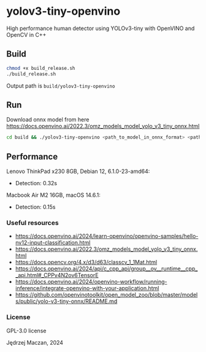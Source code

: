 # yolov3-tiny-openvino

High performance human detector using YOLOv3-tiny with OpenVINO and OpenCV in C++

## Build

```sh
chmod +x build_release.sh
./build_release.sh
```

Output path is `build/yolov3-tiny-openvino`

## Run

Download onnx model from here https://docs.openvino.ai/2022.3/omz_models_model_yolo_v3_tiny_onnx.html

```sh
cd build && ./yolov3-tiny-openvino <path_to_model_in_onnx_format> <path_to_input_image> [compile_target]
```

## Performance

Lenovo ThinkPad x230 8GB, Debian 12, 6.1.0-23-amd64:

- Detection: 0.32s

Macbook Air M2 16GB, macOS 14.6.1:

- Detection: 0.15s

### Useful resources

- https://docs.openvino.ai/2024/learn-openvino/openvino-samples/hello-nv12-input-classification.html
- https://docs.openvino.ai/2022.3/omz_models_model_yolo_v3_tiny_onnx.html
- https://docs.opencv.org/4.x/d3/d63/classcv_1_1Mat.html
- https://docs.openvino.ai/2024/api/c_cpp_api/group__ov__runtime__cpp__api.html#_CPPv4N2ov6TensorE
- https://docs.openvino.ai/2024/openvino-workflow/running-inference/integrate-openvino-with-your-application.html
- https://github.com/openvinotoolkit/open_model_zoo/blob/master/models/public/yolo-v3-tiny-onnx/README.md

### License

GPL-3.0 license

Jędrzej Maczan, 2024
